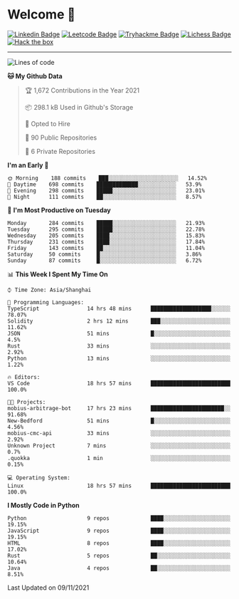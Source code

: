 # Welcome 👋

[![Linkedin Badge](https://img.shields.io/badge/-PedroTorres-blue?style=flat-square&logo=Linkedin&logoColor=white&link=https://www.linkedin.com/in/PedroTorres/)](https://www.linkedin.com/in/pedro-torres-cruz/)
[![Leetcode Badge](https://img.shields.io/badge/profile-leetcode-green)](https://leetcode.com/corfucinas/)
[![Tryhackme Badge](https://img.shields.io/badge/profile-tryhackme-blue)](https://tryhackme.com/p/Corfucinas/)
[![Lichess Badge](https://img.shields.io/badge/challenge_me-lichess-yellow)](https://lichess.org/@/Corfucinas)
[![Hack the box](https://img.shields.io/badge/hack_the_box-profile-red)](https://www.hackthebox.eu/profile/375826)

---

<!--START_SECTION:waka-->
![Lines of code](https://img.shields.io/badge/From%20Hello%20World%20I%27ve%20Written-1.6%20million%20lines%20of%20code-blue)

**🐱 My Github Data** 

> 🏆 1,672 Contributions in the Year 2021
 > 
> 📦 298.1 kB Used in Github's Storage 
 > 
> 💼 Opted to Hire
 > 
> 📜 90 Public Repositories 
 > 
> 🔑 6 Private Repositories  
 > 
**I'm an Early 🐤** 

```text
🌞 Morning    188 commits    ███░░░░░░░░░░░░░░░░░░░░░░   14.52% 
🌆 Daytime    698 commits    █████████████░░░░░░░░░░░░   53.9% 
🌃 Evening    298 commits    █████░░░░░░░░░░░░░░░░░░░░   23.01% 
🌙 Night      111 commits    ██░░░░░░░░░░░░░░░░░░░░░░░   8.57%

```
📅 **I'm Most Productive on Tuesday** 

```text
Monday       284 commits    █████░░░░░░░░░░░░░░░░░░░░   21.93% 
Tuesday      295 commits    █████░░░░░░░░░░░░░░░░░░░░   22.78% 
Wednesday    205 commits    ████░░░░░░░░░░░░░░░░░░░░░   15.83% 
Thursday     231 commits    ████░░░░░░░░░░░░░░░░░░░░░   17.84% 
Friday       143 commits    ██░░░░░░░░░░░░░░░░░░░░░░░   11.04% 
Saturday     50 commits     █░░░░░░░░░░░░░░░░░░░░░░░░   3.86% 
Sunday       87 commits     █░░░░░░░░░░░░░░░░░░░░░░░░   6.72%

```


📊 **This Week I Spent My Time On** 

```text
⌚︎ Time Zone: Asia/Shanghai

💬 Programming Languages: 
TypeScript               14 hrs 48 mins      ███████████████████░░░░░░   78.07% 
Solidity                 2 hrs 12 mins       ███░░░░░░░░░░░░░░░░░░░░░░   11.62% 
JSON                     51 mins             █░░░░░░░░░░░░░░░░░░░░░░░░   4.5% 
Rust                     33 mins             ░░░░░░░░░░░░░░░░░░░░░░░░░   2.92% 
Python                   13 mins             ░░░░░░░░░░░░░░░░░░░░░░░░░   1.22%

🔥 Editors: 
VS Code                  18 hrs 57 mins      █████████████████████████   100.0%

🐱‍💻 Projects: 
mobius-arbitrage-bot     17 hrs 23 mins      ███████████████████████░░   91.68% 
New-Bedford              51 mins             █░░░░░░░░░░░░░░░░░░░░░░░░   4.56% 
mobius-cmc-api           33 mins             ░░░░░░░░░░░░░░░░░░░░░░░░░   2.92% 
Unknown Project          7 mins              ░░░░░░░░░░░░░░░░░░░░░░░░░   0.7% 
.quokka                  1 min               ░░░░░░░░░░░░░░░░░░░░░░░░░   0.15%

💻 Operating System: 
Linux                    18 hrs 57 mins      █████████████████████████   100.0%

```

**I Mostly Code in Python** 

```text
Python                   9 repos             ████░░░░░░░░░░░░░░░░░░░░░   19.15% 
JavaScript               9 repos             ████░░░░░░░░░░░░░░░░░░░░░   19.15% 
HTML                     8 repos             ████░░░░░░░░░░░░░░░░░░░░░   17.02% 
Rust                     5 repos             ██░░░░░░░░░░░░░░░░░░░░░░░   10.64% 
Java                     4 repos             ██░░░░░░░░░░░░░░░░░░░░░░░   8.51%

```



 Last Updated on 09/11/2021
<!--END_SECTION:waka-->
